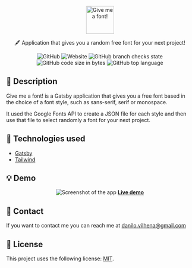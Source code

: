 <p align="center">
  <a href="https://danilovilhena.github.io/give-me-a-font/">
    <img src="https://drive.google.com/uc?export=view&id=1Jvz-DWfJBK_7Kez_I7uDmb6ehNeKH812" height="75" alt="Give me a font!"/>
  </a>
</p>

<p align="center">🖋️ Application that gives you a random free font for your next project!</p>


<div align="center">

  ![GitHub](https://img.shields.io/github/license/danilovilhena/give-me-a-font)  ![Website](https://img.shields.io/website?url=https%3A%2F%2Fdanilovilhena.github.io%2Fgive-me-a-font%2F)  ![GitHub branch checks state](https://img.shields.io/github/checks-status/danilovilhena/give-me-a-font/gh-pages)  ![GitHub code size in bytes](https://img.shields.io/github/languages/code-size/danilovilhena/give-me-a-font)  ![GitHub top language](https://img.shields.io/github/languages/top/danilovilhena/give-me-a-font)
  
</div>

## 📗 Description
Give me a font! is a Gatsby application that gives you a free font based in the choice of a font style, such as sans-serif, serif or monospace. 

It used the Google Fonts API to create a JSON file for each style and then use that file to select randomly a font for your next project.

## 🔧 Technologies used

* <a href="gatsbyjs.com">Gatsby</a>
* <a href="https://tailwindcss.com">Tailwind</a>

## 💡 Demo

<div align="center">

![Screenshot of the app](https://drive.google.com/uc?export=view&id=1Ysjw0nDIruxNVplk01S_o3QMDCx0MWX9)
<b><a href="https://danilovilhena.github.io/give-me-a-font/">Live demo</a></b>

</div>

## 👋 Contact
If you want to contact me you can reach me at danilo.vilhena@gmail.com

## 📙 License

This project uses the following license: <a href="https://github.com/danilovilhena/give-me-a-font/blob/main/LICENSE">MIT</a>.